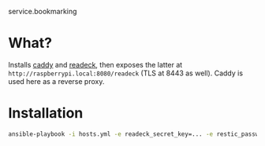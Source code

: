 service.bookmarking

# What?

Installs [caddy](https://caddyserver.com) and [readeck](https://readeck.org/en),
then exposes the latter at `http://raspberrypi.local:8080/readeck` (TLS at 8443
as well). Caddy is used here as a reverse proxy.

# Installation

```bash
ansible-playbook -i hosts.yml -e readeck_secret_key=... -e restic_password=... playbook.yml
```
